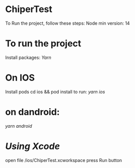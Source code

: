 # ChiperTest

To Run the project, follow these steps:
Node min version: 14

# To run the project
Install packages: *Yarn*

# On IOS
Install pods
cd ios && pod install
to run: *yarn ios* 

# on dandroid: 
*yarn android* 

# *Using Xcode*
open file /ios/ChiperTest.xcworkspace
press Run button
